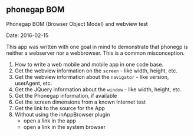 ## phonegap BOM
Phonegap BOM (Browser Object Model) and webview test

Date: 2016-02-15

This app was written with one goal in mind to demonstrate that phonegp is neither a webserver nor a webbrowser. This is a common misconception.




1. How to write a web mobile and mobile app in one code base.
2. Get the webview information on the `screen` - like width, height, etc.
3. Get the webview information about the `navigator` - like version, userAgent, etc.
4. Get the JQuery information about the `window` - like width, height, etc.
5. Get the Phonegap information, if available
6. Get the screen dimensions from a known Internet test
7. Get the link to the source for the App
8. Without using the inAppBrowser plugin
    - open a link in the app
    - open a link in the system browser
